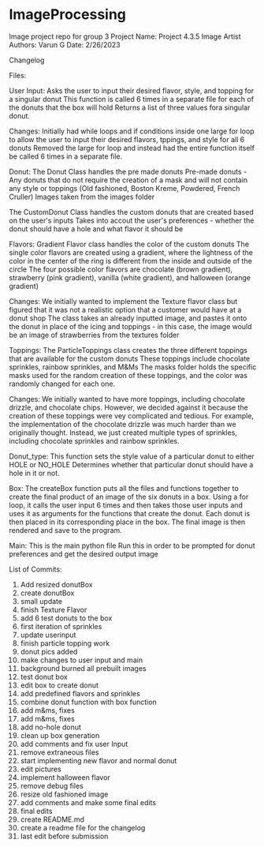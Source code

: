 # ImageProcessing
Image project repo for group 3
Project Name: Project 4.3.5 Image Artist
Authors: Varun G
Date: 2/26/2023


Changelog

Files: 

User Input: 
Asks the user to input their desired flavor, style, and topping for a singular donut
This function is called 6 times in a separate file for each of the donuts that the box will hold
Returns a list of three values fora singular donut.

Changes: 
Initially had while loops and if conditions inside one large for loop to allow the user to input their desired flavors, tppings, and style for all 6 donuts
Removed the large for loop and instead had the entire function itself be called 6 times in a separate file. 
 


Donut: 
The Donut Class handles the pre made donuts
Pre-made donuts - Any donuts that do not require the creation of a mask and will not contain any style or toppings (Old fashioned, Boston Kreme, Powdered, French Cruller)
Images taken from the images folder

The CustomDonut Class handles the custom donuts that are created based on the user's inputs
Takes into accout the user's preferences - whether the donut should have a hole and what flavor it should be


Flavors: 
Gradient Flavor class handles the color of the custom donuts
The single color flavors are created using a gradient, where the lightness of the color in the center of the ring is different from the inside and outside of the circle
The four possible color flavors are chocolate (brown gradient), strawberry (pink gradient), vanilla (white gradient), and halloween (orange gradient)

Changes: 
We initially wanted to implement the Texture flavor class but figured that it was not a realistic option that a customer would have at a donut shop
The class takes an already inputted image, and pastes it onto the donut in place of the icing and toppings - in this case, the image would be an image of strawberries from the textures folder

Toppings: 
The ParticleToppings class creates the three different toppings that are available for the custom donuts
These toppings include chocolate sprinkles, rainbow sprinkles, and M&Ms
The masks folder holds the specific masks used for the random creation of these toppings, and the color was randomly changed for each one. 

Changes: 
We initially wanted to have more toppings, including chocolate drizzle, and chocolate chips. However, we decided against it because the creation of these toppings were vey complicated and tedious. For example, the implementation of the chocolate drizzle was much harder than we originally thought. Instead, we just created multiple types of sprinkles, including chocolate sprinkles and rainbow sprinkles. 


Donut_type: 
This function sets the style value of a particular donut to either HOLE or NO_HOLE
Determines whether that particular donut should have a hole in it or not. 

Box:
The createBox function puts all the files and functions together to create the final product of an image of the six donuts in a box. Using a for loop, it calls the user input 6 times and then takes those user inputs and uses it as arguments for the functions that create the donut. Each donut is then placed in its corresponding place in the box. The final image is then rendered and save to the program. 

Main: 
This is the main python file
Run this in order to be prompted for donut preferences and get the desired output image



List of Commits:
1. Add resized donutBox
2. create donutBox
3. small update
4. finish Texture Flavor
5. add 6 test donuts to the box
6. first iteration of sprinkles
7. update userinput
8. finish particle topping work
9. donut pics added
10. make changes to user input and main
11. background burned all prebuilt images
12. test donut box
13. edit box to create donut
14. add predefined flavors and sprinkles
15. combine donut function with box function
16. add m&ms, fixes
17. add m&ms, fixes
18. add no-hole donut
19. clean up box generation
20. add comments and fix user Input
21. remove extraneous files
22. start implementing new flavor and normal donut
23. edit pictures
24. implement halloween flavor
25. remove debug files
26. resize old fashioned image
27. add comments and make some final edits
28. final edits
29. create README.md
30. create a readme file for the changelog
31. last edit before submission


